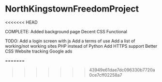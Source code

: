 # NorthKingstownFreedomProject
<<<<<<< HEAD

COMPLETE:
Added background page
Decent CSS
Functional

TODO:
Add a login screen with js
Add a terms of use
Add a list of working/not working sites
PHP instead of Python
Add HTTPS support
Better CSS
Website tracking
Google ads

=======
>>>>>>> 43949e61dae7dc096330b7720a0ce7cff02258a7
